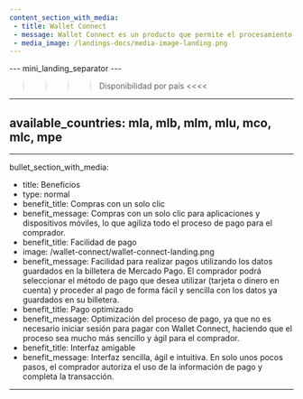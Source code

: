 ```yaml
---
content_section_with_media: 
 - title: Wallet Connect
 - message: Wallet Connect es un producto que permite el procesamiento automático de pagos a través de la billetera digital de Mercado Pago. Con la aprobación del comprador, es posible realizar pagos utilizando el saldo disponible en la tarjeta o cuenta de Mercado Pago. Si tienes interés en el producto, contacta a tu ejecutivo comercial.
 - media_image: /landings-docs/media-image-landing.png
---
```


--- mini_landing_separator ---

>>>> Disponibilidad por país <<<<
---
available_countries: mla, mlb, mlm, mlu, mco, mlc, mpe
---

---
bullet_section_with_media: 
 - title: Beneficios
 - type: normal
 - benefit_title: Compras con un solo clic
 - benefit_message: Compras con un solo clic para aplicaciones y dispositivos móviles, lo que agiliza todo el proceso de pago para el comprador.
 - benefit_title: Facilidad de pago
 - image: /wallet-connect/wallet-connect-landing.png
 - benefit_message: Facilidad para realizar pagos utilizando los datos guardados en la billetera de Mercado Pago. El comprador podrá seleccionar el método de pago que desea utilizar (tarjeta o dinero en cuenta) y proceder al pago de forma fácil y sencilla con los datos ya guardados en su billetera.
 - benefit_title: Pago optimizado
 - benefit_message: Optimización del proceso de pago, ya que no es necesario iniciar sesión para pagar con Wallet Connect, haciendo que el proceso sea mucho más sencillo y ágil para el comprador.
 - benefit_title: Interfaz amigable
 - benefit_message: Interfaz sencilla, ágil e intuitiva. En solo unos pocos pasos, el comprador autoriza el uso de la información de pago y completa la transacción.
---